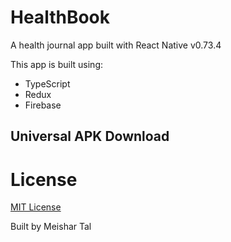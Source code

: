 # HealthBook
A health journal app built with React Native v0.73.4

This app is built using:
* TypeScript
* Redux
* Firebase

## Universal APK Download

# License
[MIT License](LICENSE)

Built by Meishar Tal

